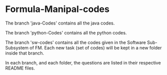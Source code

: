 # Formula-Manipal-codes

The branch 'java-Codes' contains all the java codes.

The branch 'python-Codes' contains all the python codes.

The branch 'sw-codes' contains all the codes given in the Software Sub-Subsystem of FM. Each new task (set of codes) will be kept in a new folder inside that branch.

In each branch, and each folder, the questions are listed in their respective README files.
